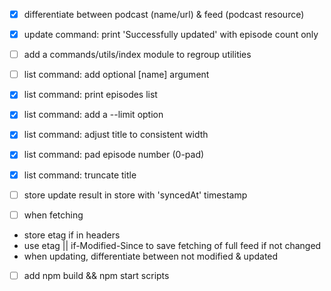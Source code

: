 * [x] differentiate between podcast (name/url) & feed (podcast resource)

* [x] update command: print 'Successfully updated' with episode count only

* [ ] add a commands/utils/index module to regroup utilities

* [ ] list command: add optional [name] argument
* [x] list command: print episodes list
 * [x] list command: add a --limit option
 * [x] list command: adjust title to consistent width
 * [x] list command: pad episode number (0-pad)
 * [x] list command: truncate title

* [ ] store update result in store with 'syncedAt' timestamp
* [ ] when fetching
 - store etag if in headers
 - use etag || if-Modified-Since to save fetching of full feed if not changed
 - when updating, differentiate between not modified & updated

* [ ] add npm build && npm start scripts
